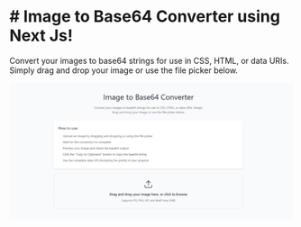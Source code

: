 # # Image to Base64 Converter using Next Js!

Convert your images to base64 strings for use in CSS, HTML, or data URIs. Simply drag and drop your image or use the file picker below.


![](https://raw.githubusercontent.com/yateendra/Image-to-Base64-Converter/refs/heads/main/public/Screenshot%202025-04-29%20103543.jpg)




